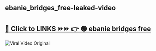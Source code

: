 
 ## ebanie_bridges_free-leaked-video 

# <h2><a href="https://clipsfans.com/ebanie_bridges_free&ref=git">🔗 Click to LINKS ⏩⏩ 👉 🟢 ebanie bridges free </a></h2>

<a href="https://clipsfans.com/ebanie_bridges_free&ref=git" rel="nofollow" data-target="animated-image.originalLink"><img src="https://i.ibb.co.com/xMMVF88/686577567.gif" alt="Viral Video Original" style="max-width: 100%; display: inline-block;" data-target="animated-image.originalImage"></a>
